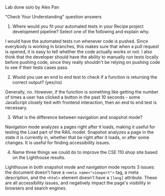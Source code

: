 Lab done solo by Alex Pan

"Check Your Understanding" question answers 

1. Where would you fit your automated tests in your Recipe project development pipeline? Select one of the following and explain why.

I would have the automated tests run whenever code is pushed. Since everybody is working in branches, this makes sure that when a pull 
request is opened, it is easy to tell whether the code actually works or not. I also think that the developer should have the ability 
to manually run tests locally before pushing code, since they really shouldn't be relying on pushing code to see if their tests cases pass.

2. Would you use an end to end test to check if a function is returning the correct output? (yes/no)

Generally, no. However, if the function is something like getting the number of times a user has clicked a button in the past 10 seconds - 
some JavaScript closely tied with frontend interaction, then an end to end test is necessary.

3. What is the difference between navigation and snapshot mode?

Navigation mode analyzes a pages right after it loads, making it useful for testing the Load part of the RAIL model. Snapshot analyzes 
a page in the state it is currently in, whether that be right after it loads, or after some changes. It is useful for finding accessibility 
issues.

4. Name three things we could do to improve the CSE 110 shop site based on the Lighthouse results.

Lighthouse in both snapshot mode and navigation mode reports 3 issues: the document doesn't have a `<meta name="viewport">` tag, a meta 
description, and the `<html>` element doesn't have a `[lang]` attribute. These are all accessibility issues, and negatively impact the 
page's visibility in browsers and search engines.